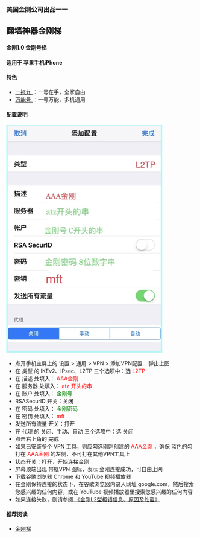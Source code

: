### 美国金刚公司出品一一
## 翻墙神器金刚梯
#### 金刚1.0 金刚号梯
#### 适用于 苹果手机iPhone

#### 特色
  - [ 一拖九 ](https://a2zitpro.github.io/web/一拖九)：一号在手，全家自由
  - [ 万能号 ](https://a2zitpro.github.io/web/万能金刚号)：一号万能，多机通用
 
#### 配置说明
![image](24491F5B-F762-4C61-AB73-50B2F409CF92.jpeg)
- 点开手机主屏上的 设置 > 通用 > VPN > 添加VPN配置… 弹出上图<br>
- 在 类型 的 IKEv2、IPsec、L2TP 三个选项中：选<font color="Red"> L2TP </font><br>
- 在 描述 处填入：<font color="Red"> AAA金刚 </font><br>
- 在 服务器 处填入：<font color="Red"> atz 开头的串 </font><br>
- 在 账户 处填入：<font color="Green"> 金刚号 </font><br>
- RSASecurID 开关：关闭<br>
- 在 密码 处填入：<font color="Green"> 金刚密码 </font><br>
- 在 密钥 处填入：<font color="Red"> mft </font><br>
- 发送所有流量 开关：打开<br>
- 在 代理 的 关闭、手动、自动 三个选项中：选 关闭<br>
- 点击右上角的 完成<br>
- 如果已安装多个 VPN 工具，则应勾选刚刚创建的<font color="Red"> AAA金刚 </font>，确保 蓝色的勾 打在<font color="Red"> AAA金刚 </font>的左侧，不可打在其他VPN工具上<br>
- 状态开关：打开，开始连接金刚<br>
- 屏幕顶端出现 带框VPN 图标，表示 金刚连接成功，可自由上网<br>
- 下载谷歌浏览器 Chrome 和 YouTube 视频播放器<br>
- 在金刚保持连接的状态下，在谷歌浏览器内录入网址 google.com，然后搜索您感兴趣的任何内容，或在 YouTube 视频播放器里搜索您感兴趣的任何内容<br>
- 如果连接失败，则请参阅[ 《金刚L2型报错信息、原因及处置》](https://github.com/a2zitpro/web/blob/master/errormessageofL2.md)

    



#### 推荐阅读
- [金刚梯](https://github.com/a2zitpro/web/blob/master/dlb.md)
